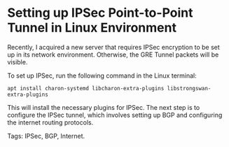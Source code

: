 # Setting up IPSec Point-to-Point Tunnel in Linux Environment

Recently, I acquired a new server that requires IPSec encryption to be set up in its network environment. Otherwise, the GRE Tunnel packets will be visible.

To set up IPSec, run the following command in the Linux terminal:

```
apt install charon-systemd libcharon-extra-plugins libstrongswan-extra-plugins
```

This will install the necessary plugins for IPSec. The next step is to configure the IPSec tunnel, which involves setting up BGP and configuring the internet routing protocols.

Tags: IPSec, BGP, Internet.
